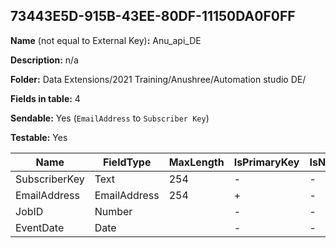 ## 73443E5D-915B-43EE-80DF-11150DA0F0FF

**Name** (not equal to External Key)**:** Anu_api_DE

**Description:** n/a

**Folder:** Data Extensions/2021 Training/Anushree/Automation studio DE/

**Fields in table:** 4

**Sendable:** Yes (`EmailAddress` to `Subscriber Key`)

**Testable:** Yes

| Name | FieldType | MaxLength | IsPrimaryKey | IsNullable | DefaultValue |
| --- | --- | --- | --- | --- | --- |
| SubscriberKey | Text | 254 | - | - |  |
| EmailAddress | EmailAddress | 254 | + | - |  |
| JobID | Number |  | - | - |  |
| EventDate | Date |  | - | - |  |
